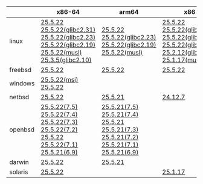 ||x86-64|arm64|x86|ppc64le|armv7|armel|
| --- | --- | --- | --- | --- | --- | --- |
|linux|[25.5.22](https://github.com/roswell/sbcl_head/releases/download/25.5.22/sbcl-25.5.22-x86-64-linux-binary.tar.bz2)<br />[25.5.22(glibc2.31)](https://github.com/roswell/sbcl_head/releases/download/25.5.22/sbcl-25.5.22-x86-64-linux-glibc2.31-binary.tar.bz2)<br />[25.5.22(glibc2.23)](https://github.com/roswell/sbcl_head/releases/download/25.5.22/sbcl-25.5.22-x86-64-linux-glibc2.23-binary.tar.bz2)<br />[25.5.22(glibc2.19)](https://github.com/roswell/sbcl_head/releases/download/25.5.22/sbcl-25.5.22-x86-64-linux-glibc2.19-binary.tar.bz2)<br />[25.5.22(musl)](https://github.com/roswell/sbcl_head/releases/download/25.5.22/sbcl-25.5.22-x86-64-linux-musl-binary.tar.bz2)<br />[25.3.5(glibc2.10)](https://github.com/roswell/sbcl_head/releases/download/25.3.5/sbcl-25.3.5-x86-64-linux-glibc2.10-binary.tar.bz2)<br />|[25.5.22](https://github.com/roswell/sbcl_head/releases/download/25.5.22/sbcl-25.5.22-arm64-linux-binary.tar.bz2)<br />[25.5.22(glibc2.23)](https://github.com/roswell/sbcl_head/releases/download/25.5.22/sbcl-25.5.22-arm64-linux-glibc2.23-binary.tar.bz2)<br />[25.5.22(glibc2.19)](https://github.com/roswell/sbcl_head/releases/download/25.5.22/sbcl-25.5.22-arm64-linux-glibc2.19-binary.tar.bz2)<br />[25.5.22(musl)](https://github.com/roswell/sbcl_head/releases/download/25.5.22/sbcl-25.5.22-arm64-linux-musl-binary.tar.bz2)<br />|[25.5.22](https://github.com/roswell/sbcl_head/releases/download/25.5.22/sbcl-25.5.22-x86-linux-binary.tar.bz2)<br />[25.5.22(glibc2.31)](https://github.com/roswell/sbcl_head/releases/download/25.5.22/sbcl-25.5.22-x86-linux-glibc2.31-binary.tar.bz2)<br />[25.5.22(glibc2.23)](https://github.com/roswell/sbcl_head/releases/download/25.5.22/sbcl-25.5.22-x86-linux-glibc2.23-binary.tar.bz2)<br />[25.5.22(glibc2.19)](https://github.com/roswell/sbcl_head/releases/download/25.5.22/sbcl-25.5.22-x86-linux-glibc2.19-binary.tar.bz2)<br />[25.2.12(glibc2.10)](https://github.com/roswell/sbcl_head/releases/download/25.2.12/sbcl-25.2.12-x86-linux-glibc2.10-binary.tar.bz2)<br />[25.1.17(musl)](https://github.com/roswell/sbcl_head/releases/download/25.1.17/sbcl-25.1.17-x86-linux-musl-binary.tar.bz2)<br />|[25.5.22](https://github.com/roswell/sbcl_head/releases/download/25.5.22/sbcl-25.5.22-ppc64le-linux-binary.tar.bz2)<br />[25.5.22(glibc2.23)](https://github.com/roswell/sbcl_head/releases/download/25.5.22/sbcl-25.5.22-ppc64le-linux-glibc2.23-binary.tar.bz2)<br />[25.5.22(glibc2.19)](https://github.com/roswell/sbcl_head/releases/download/25.5.22/sbcl-25.5.22-ppc64le-linux-glibc2.19-binary.tar.bz2)<br />|[25.5.21](https://github.com/roswell/sbcl_head/releases/download/25.5.21/sbcl-25.5.21-armv7-linux-binary.tar.bz2)<br />|[25.1.17](https://github.com/roswell/sbcl_head/releases/download/25.1.17/sbcl-25.1.17-armel-linux-binary.tar.bz2)<br />|
|freebsd|[25.5.22](https://github.com/roswell/sbcl_head/releases/download/25.5.22/sbcl-25.5.22-x86-64-freebsd-binary.tar.bz2)<br />|[25.5.22](https://github.com/roswell/sbcl_head/releases/download/25.5.22/sbcl-25.5.22-arm64-freebsd-binary.tar.bz2)<br />|[25.5.22](https://github.com/roswell/sbcl_head/releases/download/25.5.22/sbcl-25.5.22-x86-freebsd-binary.tar.bz2)<br />||||
|windows|[25.5.22(msi)](https://github.com/roswell/sbcl_head/releases/download/25.5.22/sbcl-25.5.22-x86-64-windows-binary.msi)<br />[25.5.22](https://github.com/roswell/sbcl_head/releases/download/25.5.22/sbcl-25.5.22-x86-64-windows-binary.tar.bz2)<br />||||||
|netbsd|[25.5.22](https://github.com/roswell/sbcl_head/releases/download/25.5.22/sbcl-25.5.22-x86-64-netbsd-binary.tar.bz2)<br />|[25.5.21](https://github.com/roswell/sbcl_head/releases/download/25.5.21/sbcl-25.5.21-arm64-netbsd-binary.tar.bz2)<br />|[24.12.7](https://github.com/roswell/sbcl_head/releases/download/24.12.7/sbcl-24.12.7-x86-netbsd-binary.tar.bz2)<br />||||
|openbsd|[25.5.22(7.5)](https://github.com/roswell/sbcl_head/releases/download/25.5.22/sbcl-25.5.22-x86-64-openbsd-7.5-binary.tar.bz2)<br />[25.5.22(7.4)](https://github.com/roswell/sbcl_head/releases/download/25.5.22/sbcl-25.5.22-x86-64-openbsd-7.4-binary.tar.bz2)<br />[25.5.22(7.3)](https://github.com/roswell/sbcl_head/releases/download/25.5.22/sbcl-25.5.22-x86-64-openbsd-7.3-binary.tar.bz2)<br />[25.5.22(7.2)](https://github.com/roswell/sbcl_head/releases/download/25.5.22/sbcl-25.5.22-x86-64-openbsd-7.2-binary.tar.bz2)<br />[25.5.22](https://github.com/roswell/sbcl_head/releases/download/25.5.22/sbcl-25.5.22-x86-64-openbsd-binary.tar.bz2)<br />[25.5.22(7.1)](https://github.com/roswell/sbcl_head/releases/download/25.5.22/sbcl-25.5.22-x86-64-openbsd-7.1-binary.tar.bz2)<br />[25.5.21(6.9)](https://github.com/roswell/sbcl_head/releases/download/25.5.21/sbcl-25.5.21-x86-64-openbsd-6.9-binary.tar.bz2)<br />|[25.5.21(7.5)](https://github.com/roswell/sbcl_head/releases/download/25.5.21/sbcl-25.5.21-arm64-openbsd-7.5-binary.tar.bz2)<br />[25.5.21(7.4)](https://github.com/roswell/sbcl_head/releases/download/25.5.21/sbcl-25.5.21-arm64-openbsd-7.4-binary.tar.bz2)<br />[25.5.21](https://github.com/roswell/sbcl_head/releases/download/25.5.21/sbcl-25.5.21-arm64-openbsd-binary.tar.bz2)<br />[25.5.21(7.3)](https://github.com/roswell/sbcl_head/releases/download/25.5.21/sbcl-25.5.21-arm64-openbsd-7.3-binary.tar.bz2)<br />[25.5.21(7.2)](https://github.com/roswell/sbcl_head/releases/download/25.5.21/sbcl-25.5.21-arm64-openbsd-7.2-binary.tar.bz2)<br />[25.5.21(7.1)](https://github.com/roswell/sbcl_head/releases/download/25.5.21/sbcl-25.5.21-arm64-openbsd-7.1-binary.tar.bz2)<br />[25.5.21(6.9)](https://github.com/roswell/sbcl_head/releases/download/25.5.21/sbcl-25.5.21-arm64-openbsd-6.9-binary.tar.bz2)<br />|||||
|darwin|[25.5.22](https://github.com/roswell/sbcl_head/releases/download/25.5.22/sbcl-25.5.22-x86-64-darwin-binary.tar.bz2)<br />|[25.5.21](https://github.com/roswell/sbcl_head/releases/download/25.5.21/sbcl-25.5.21-arm64-darwin-binary.tar.bz2)<br />|||||
|solaris|[25.5.22](https://github.com/roswell/sbcl_head/releases/download/25.5.22/sbcl-25.5.22-x86-64-solaris-binary.tar.bz2)<br />||[25.1.17](https://github.com/roswell/sbcl_head/releases/download/25.1.17/sbcl-25.1.17-x86-solaris-binary.tar.bz2)<br />||||
